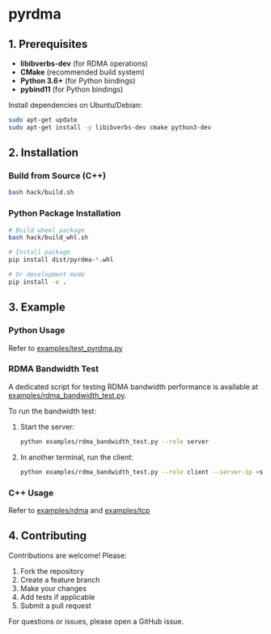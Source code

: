# pyrdma

## 1. Prerequisites

- **libibverbs-dev** (for RDMA operations)
- **CMake** (recommended build system)
- **Python 3.6+** (for Python bindings)
- **pybind11** (for Python bindings)

Install dependencies on Ubuntu/Debian:
```bash
sudo apt-get update
sudo apt-get install -y libibverbs-dev cmake python3-dev
```

## 2. Installation

### Build from Source (C++)
```bash
bash hack/build.sh
```

### Python Package Installation
```bash
# Build wheel package
bash hack/build_whl.sh

# Install package
pip install dist/pyrdma-*.whl

# Or development mode
pip install -e .
```

## 3. Example

### Python Usage
Refer to [examples/test_pyrdma.py](examples/test_pyrdma.py)

### RDMA Bandwidth Test
A dedicated script for testing RDMA bandwidth performance is available at [examples/rdma_bandwidth_test.py](examples/rdma_bandwidth_test.py).

To run the bandwidth test:

1. Start the server:
   ```bash
   python examples/rdma_bandwidth_test.py --role server
   ```

2. In another terminal, run the client:
   ```bash
   python examples/rdma_bandwidth_test.py --role client --server-ip <server_ip>
   ```

### C++ Usage
Refer to [examples/rdma](examples/rdma) and [examples/tcp](examples/tcp)

## 4. Contributing

Contributions are welcome! Please:

1. Fork the repository
2. Create a feature branch
3. Make your changes
4. Add tests if applicable
5. Submit a pull request

For questions or issues, please open a GitHub issue.
